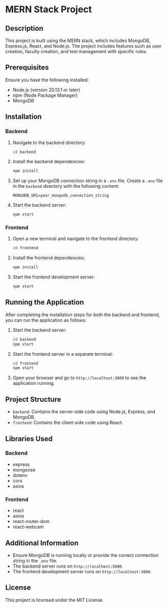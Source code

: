 # MERN Stack Project

## Description
This project is built using the MERN stack, which includes MongoDB, Express.js, React, and Node.js. The project includes features such as user creation, faculty creation, and test management with specific rules.

## Prerequisites
Ensure you have the following installed:
- Node.js (version 20.13.1 or later)
- npm (Node Package Manager)
- MongoDB

## Installation

### Backend

1. Navigate to the backend directory:

   ```sh
   cd backend
   ```

2. Install the backend dependencies:

   ```sh
   npm install
   ```

3. Set up your MongoDB connection string in a `.env` file. Create a `.env` file in the `backend` directory with the following content:

   ```plaintext
   MONGODB_URI=your_mongodb_connection_string
   ```

4. Start the backend server:

   ```sh
   npm start
   ```

### Frontend

1. Open a new terminal and navigate to the frontend directory:

   ```sh
   cd frontend
   ```

2. Install the frontend dependencies:

   ```sh
   npm install
   ```

3. Start the frontend development server:

   ```sh
   npm start
   ```

## Running the Application
After completing the installation steps for both the backend and frontend, you can run the application as follows:

1. Start the backend server:

   ```sh
   cd backend
   npm start
   ```

2. Start the frontend server in a separate terminal:

   ```sh
   cd frontend
   npm start
   ```

3. Open your browser and go to `http://localhost:3000` to see the application running.

## Project Structure

- `backend`: Contains the server-side code using Node.js, Express, and MongoDB.
- `frontend`: Contains the client-side code using React.

## Libraries Used

### Backend
- express
- mongoose
- dotenv
- cors
- axios

### Frontend
- react
- axios
- react-router-dom
- react-webcam

## Additional Information
- Ensure MongoDB is running locally or provide the correct connection string in the `.env` file.
- The backend server runs on `http://localhost:5000`.
- The frontend development server runs on `http://localhost:3000`.

## License
This project is licensed under the MIT License.
